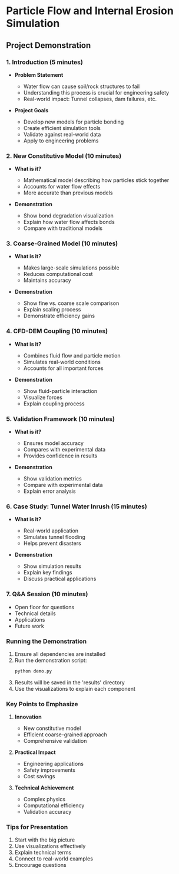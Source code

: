 # Particle Flow and Internal Erosion Simulation
## Project Demonstration

### 1. Introduction (5 minutes)
- **Problem Statement**
  - Water flow can cause soil/rock structures to fail
  - Understanding this process is crucial for engineering safety
  - Real-world impact: Tunnel collapses, dam failures, etc.

- **Project Goals**
  - Develop new models for particle bonding
  - Create efficient simulation tools
  - Validate against real-world data
  - Apply to engineering problems

### 2. New Constitutive Model (10 minutes)
- **What is it?**
  - Mathematical model describing how particles stick together
  - Accounts for water flow effects
  - More accurate than previous models

- **Demonstration**
  - Show bond degradation visualization
  - Explain how water flow affects bonds
  - Compare with traditional models

### 3. Coarse-Grained Model (10 minutes)
- **What is it?**
  - Makes large-scale simulations possible
  - Reduces computational cost
  - Maintains accuracy

- **Demonstration**
  - Show fine vs. coarse scale comparison
  - Explain scaling process
  - Demonstrate efficiency gains

### 4. CFD-DEM Coupling (10 minutes)
- **What is it?**
  - Combines fluid flow and particle motion
  - Simulates real-world conditions
  - Accounts for all important forces

- **Demonstration**
  - Show fluid-particle interaction
  - Visualize forces
  - Explain coupling process

### 5. Validation Framework (10 minutes)
- **What is it?**
  - Ensures model accuracy
  - Compares with experimental data
  - Provides confidence in results

- **Demonstration**
  - Show validation metrics
  - Compare with experimental data
  - Explain error analysis

### 6. Case Study: Tunnel Water Inrush (15 minutes)
- **What is it?**
  - Real-world application
  - Simulates tunnel flooding
  - Helps prevent disasters

- **Demonstration**
  - Show simulation results
  - Explain key findings
  - Discuss practical applications

### 7. Q&A Session (10 minutes)
- Open floor for questions
- Technical details
- Applications
- Future work

### Running the Demonstration
1. Ensure all dependencies are installed
2. Run the demonstration script:
   ```bash
   python demo.py
   ```
3. Results will be saved in the 'results' directory
4. Use the visualizations to explain each component

### Key Points to Emphasize
1. **Innovation**
   - New constitutive model
   - Efficient coarse-grained approach
   - Comprehensive validation

2. **Practical Impact**
   - Engineering applications
   - Safety improvements
   - Cost savings

3. **Technical Achievement**
   - Complex physics
   - Computational efficiency
   - Validation accuracy

### Tips for Presentation
1. Start with the big picture
2. Use visualizations effectively
3. Explain technical terms
4. Connect to real-world examples
5. Encourage questions 